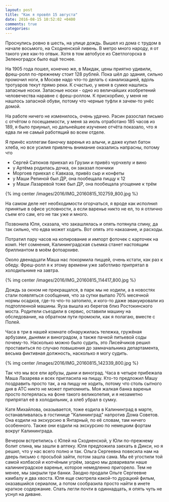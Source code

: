 ```yaml
---
layout: post
title: "Как я провёл 15 августа"
date: 2016-08-15 10:52:02 +0400
comments: true
categories: 
---
```

Проснулись ровно в шесть, на улице дождь. Вышел из дома с трудом в начале восьмого, на Сходненской ливень. В метро много народу, я от такого уже как-то отвык. Хотя в том автобусе из Светлогорска в Зеленоградск было ещё теснее. 

На 1905 года пошел, конечно же, в Макдак, цены приятно удивили, фреш-ролл по-прежнему стоит 128 рублей. Пока шёл до здания, сильно промочил ноги, в Москве надо что-то делать с канализацией, вдоль тротуаров текут прямо реки. К счастью, у меня в сумке нашлись запасные носки. Запасные носки - одно из величайших изобретений человечества наравне с фреш-роллом. К прискорбию, у меня не нашлось запасной обуви, потому что черные туфли я зачем-то унёс домой.

На работе ничего не изменилось, очень удачно. Расин разослал письмо с отчётом о посещаемости, у меня за июль отработано 185 часов из 189, я было приуныл, но дальнейшее изучение отчёта показало, что я едва ли не самый работящий во всем отделе.

Я принёс коллегам баночку варенья из алычи, и даже купил батон хлеба, но все усилия привлечь внимание оказались напрасны, потому что

- Сергей Сатюков приехал из Грузии и привёз чурчхелу и вино
- у Артёма родилась дочка, он заказал пончики
- Моргоев приехал с Кавказа, привёз сыр и конфеты
- у Маши Репиной был ДР, она пообещала пиццу к 12
- у Маши Лазаревой тоже был ДР, она пообещала угощение к трём

{% img center /images/2016/IMG_20160815_102759_800.jpg %}

На самом деле нет необходимости огорчаться, я вроде как исполнил принятые в офисе условности, а если варенье никто не ел, то я отлично съем его сам, его не так уже и много.

Позвонила Юля, сказала, что закашлялась и опять потянула спину, да так сильно, что едва может ходить. Вот опять это наказание, и расходы.

Потратил пару часов на копирование и импорт фоточек с карточек на комп. Нет сомнения, Калининградская съемка станет настоящим бриллиантом в моём фотоархиве.

Около двенадцати Маша нас покормила пиццей, очень кстати, как раз к обеду. Фреш-ролл я к этому времени уже заботливо припрятал в холодильнике на завтра. 

{% img center /images/2016/IMG_20160815_114417_800.jpg %}

Дождь за окном не прекращался, в парк мы не ходили, а в новостях стали появляться сообщения, что за сутки выпало 70% месячной нормы осадков, где-то что-то затопило, и кого-то даже эвакуировали из подтопленной машины. Яуза вышла из берегов близ Ростокинского моста. Родители съездили в сервис, оставили машину на обследование, на обратном пути промокли, как я полагаю, вместе с Полей.

Часа в три в нашей комнате обнаружилась тележка, гружёная арбузами, дынями и виноградом, а также пачкой питьевой соды почему-то. Насколько можно было судить, это Лисейчиков решил проставиться по случаю повышения до замначальника департамента, весьма фиктивная должность, насколько я могу судить.

{% img center /images/2016/IMG_20160815_142339_800.jpg %}

Так что мы все ели арбузы, дыни и виноград. Часа в четыре прибежала Маша Лазарева и всех пригласила на пиццу. Кто-то предложил Машу поздравить просто так, а на пиццу не ходить, потому что столь сытного дня в АТС никто не может припомнить. Моя жалкая банка варенья просто потерялась на фоне такого великолепия, и я незаметно припрятал её в холодильник, а хлеб убрал в сумку.

Катя Михайлова, оказывается, тоже ездила в Калининград в марте, останавливалась в гостинице "Калининград" напротив Дома Советов. Она ездили на экскурсию в Янтарный, по её словам, там ничего особенного. Также они ездили на экскурсию по немецким фортам вокруг Калининграда.

Вечером встретились с Юлей на Сходненской, у Юли по-прежнему болит спина, мы зашли в аптеку. Юля предложила заехать в Дикси, но я решил, что у нас всего полно и так. Ольга Сергеевна повесила нам на дверь письмо с просьбой зайти, потом зашла сама. Мы её угостили той самой колбасой и копчёным угрём, заодно мы доваривали наше калининградское варенье, которое немедленно пригорело. Тем не менее, мы закрыли три банки. Заодно продали Ольге Сергеевне камбалу и два хвоста. Юля еще смотрела какой-то дурацкий фильм, оказавшийся сериалом, а потом сообразила просто найти в инете краткое содержание. Спать легли почти в одиннадцать, я опять чуть не уснул на диване.

